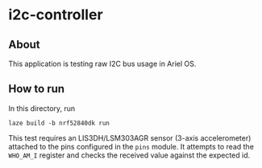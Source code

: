# i2c-controller

## About

This application is testing raw I2C bus usage in Ariel OS.

## How to run

In this directory, run

    laze build -b nrf52840dk run

This test requires an LIS3DH/LSM303AGR sensor (3-axis accelerometer) attached
to the pins configured in the `pins` module.
It attempts to read the `WHO_AM_I` register and checks the received value against the expected id.
